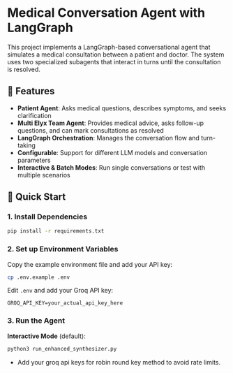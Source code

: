 # Medical Conversation Agent with LangGraph

This project implements a LangGraph-based conversational agent that simulates a medical consultation between a patient and doctor. The system uses two specialized subagents that interact in turns until the consultation is resolved.

## 🏥 Features

- **Patient Agent**: Asks medical questions, describes symptoms, and seeks clarification
- **Multi Elyx Team Agent**: Provides medical advice, asks follow-up questions, and can mark consultations as resolved
- **LangGraph Orchestration**: Manages the conversation flow and turn-taking
- **Configurable**: Support for different LLM models and conversation parameters
- **Interactive & Batch Modes**: Run single conversations or test with multiple scenarios

## 🚀 Quick Start

### 1. Install Dependencies

```bash
pip install -r requirements.txt
```

### 2. Set up Environment Variables

Copy the example environment file and add your API key:

```bash
cp .env.example .env
```

Edit `.env` and add your Groq API key:

```env
GROQ_API_KEY=your_actual_api_key_here
```

### 3. Run the Agent

**Interactive Mode** (default):
```bash
python3 run_enhanced_synthesizer.py
```
- Add your groq api keys for robin round key method to avoid rate limits.